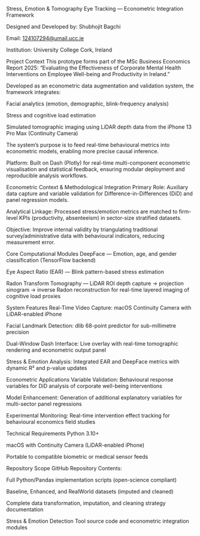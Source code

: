 
Stress, Emotion & Tomography Eye Tracking — Econometric Integration Framework

Designed and Developed by: Shubhojit Bagchi

Email: 124107294@umail.ucc.ie

Institution: University College Cork, Ireland

Project Context
This prototype forms part of the MSc Business Economics Report 2025:
“Evaluating the Effectiveness of Corporate Mental Health Interventions on Employee Well-being and Productivity in Ireland.”

Developed as an econometric data augmentation and validation system, the framework integrates:

Facial analytics (emotion, demographic, blink-frequency analysis)

Stress and cognitive load estimation

Simulated tomographic imaging using LiDAR depth data from the iPhone 13 Pro Max (Continuity Camera)

The system’s purpose is to feed real-time behavioural metrics into econometric models, enabling more precise causal inference.

Platform: Built on Dash (Plotly) for real-time multi-component econometric visualisation and statistical feedback, ensuring modular deployment and reproducible analysis workflows.

Econometric Context & Methodological Integration
Primary Role: Auxiliary data capture and variable validation for Difference-in-Differences (DiD) and panel regression models.

Analytical Linkage: Processed stress/emotion metrics are matched to firm-level KPIs (productivity, absenteeism) in sector-size stratified datasets.

Objective: Improve internal validity by triangulating traditional survey/administrative data with behavioural indicators, reducing measurement error.

Core Computational Modules
DeepFace — Emotion, age, and gender classification (TensorFlow backend)

Eye Aspect Ratio (EAR) — Blink pattern-based stress estimation

Radon Transform Tomography — LiDAR ROI depth capture → projection sinogram → inverse Radon reconstruction for real-time layered imaging of cognitive load proxies

System Features
Real-Time Video Capture: macOS Continuity Camera with LiDAR-enabled iPhone

Facial Landmark Detection: dlib 68-point predictor for sub-millimetre precision

Dual-Window Dash Interface: Live overlay with real-time tomographic rendering and econometric output panel

Stress & Emotion Analysis: Integrated EAR and DeepFace metrics with dynamic R² and p-value updates

Econometric Applications
Variable Validation: Behavioural response variables for DiD analysis of corporate well-being interventions

Model Enhancement: Generation of additional explanatory variables for multi-sector panel regressions

Experimental Monitoring: Real-time intervention effect tracking for behavioural economics field studies

Technical Requirements
Python 3.10+

macOS with Continuity Camera (LiDAR-enabled iPhone)

Portable to compatible biometric or medical sensor feeds

Repository Scope
GitHub Repository Contents:

Full Python/Pandas implementation scripts (open-science compliant)

Baseline, Enhanced, and RealWorld datasets (imputed and cleaned)

Complete data transformation, imputation, and cleaning strategy documentation

Stress & Emotion Detection Tool source code and econometric integration modules
